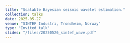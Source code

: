 ```yaml
---
title: "Scalable Bayesian seismic wavelet estimation."
collection: talks
date: 2025-05-27
venue: "SINTEF Industri, Trondheim, Norway"
type: "Invited talk"
slides: "/files/20250526_sintef_wave.pdf"
---
```

<!--more-->